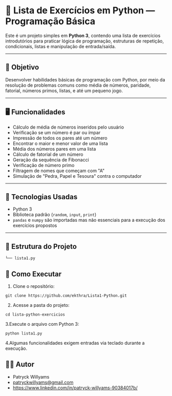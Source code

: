 # 🐍 Lista de Exercícios em Python — Programação Básica

Este é um projeto simples em **Python 3**, contendo uma lista de exercícios introdutórios para praticar lógica de programação, estruturas de repetição, condicionais, listas e manipulação de entrada/saída.

---

## 🎯 Objetivo

Desenvolver habilidades básicas de programação com Python, por meio da resolução de problemas comuns como média de números, paridade, fatorial, números primos, listas, e até um pequeno jogo.

---

## 🖥️ Funcionalidades

- Cálculo de média de números inseridos pelo usuário  
- Verificação se um número é par ou ímpar  
- Impressão de todos os pares até um número  
- Encontrar o maior e menor valor de uma lista  
- Média dos números pares em uma lista  
- Cálculo de fatorial de um número  
- Geração da sequência de Fibonacci  
- Verificação de número primo  
- Filtragem de nomes que começam com "A"  
- Simulação de "Pedra, Papel e Tesoura" contra o computador

---

## 🧱 Tecnologias Usadas

- Python 3  
- Biblioteca padrão (`random`, `input`, `print`)  
- `pandas` e `numpy` são importadas mas não essenciais para a execução dos exercícios propostos

---

## 📂 Estrutura do Projeto

    └── lista1.py

## 🚀 Como Executar

  1. Clone o repositório:

    git clone https://github.com/ekthra/Lista1-Python.git


  2. Acesse a pasta do projeto:

    cd lista-python-exercicios

  3.Execute o arquivo com Python 3:

    python lista1.py

  4.Algumas funcionalidades exigem entradas via teclado durante a execução.



## 🙋‍♂️ Autor

  - Patryck Willyams
  - patryckwillyams@gmail.com
  - https://www.linkedin.com/in/patryck-willyams-90384017b/


